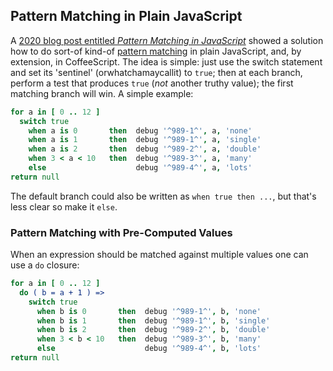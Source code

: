 

## Pattern Matching in Plain JavaScript

A [2020 blog post entitled *Pattern Matching in JavaScript*](https://kyleshevlin.com/pattern-matching)
showed a solution how to do sort-of kind-of [pattern
matching](https://github.com/tc39/proposal-pattern-matching) in plain JavaScript, and, by extension, in
CoffeeScript. The idea is simple: just use the switch statement and set its 'sentinel' (orwhatchamaycallit)
to `true`; then at each branch, perform a test that produces `true` (*not* another truthy value); the first
matching branch will win. A simple example:

```coffee
for a in [ 0 .. 12 ]
  switch true
    when a is 0       then  debug '^989-1^', a, 'none'
    when a is 1       then  debug '^989-1^', a, 'single'
    when a is 2       then  debug '^989-2^', a, 'double'
    when 3 < a < 10   then  debug '^989-3^', a, 'many'
    else                    debug '^989-4^', a, 'lots'
return null
```

The default branch could also be written as `when true then ...`, but that's less clear so make it `else`.

### Pattern Matching with Pre-Computed Values

When an expression should be matched against multiple values one can use a `do` closure:

```coffee
for a in [ 0 .. 12 ]
  do ( b = a + 1 ) =>
    switch true
      when b is 0       then  debug '^989-1^', b, 'none'
      when b is 1       then  debug '^989-1^', b, 'single'
      when b is 2       then  debug '^989-2^', b, 'double'
      when 3 < b < 10   then  debug '^989-3^', b, 'many'
      else                    debug '^989-4^', b, 'lots'
return null
```



